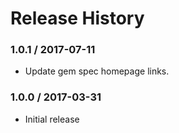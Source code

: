 # Release History

### 1.0.1 / 2017-07-11

* Update gem spec homepage links.

### 1.0.0 / 2017-03-31

* Initial release
